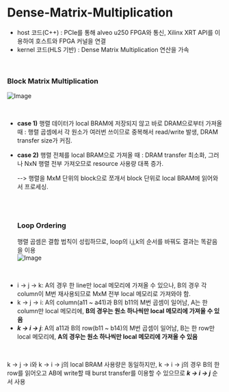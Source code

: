 # Dense-Matrix-Multiplication
+ host 코드(C++) : PCIe를 통해 alveo u250 FPGA와 통신, Xilinx XRT API를 이용하여 호스트와 FPGA 커널을 연결
+ kernel 코드(HLS 기반) : Dense Matrix Multiplication 연산을 가속

<br/>

### Block Matrix Multiplication
![Image](https://github.com/user-attachments/assets/06b9a9ad-59d6-4b16-b4ef-f5517e584b44)

<br/>

+ **case 1)**    행렬 데이터가 local BRAM에 저장되지 않고 바로 DRAM으로부터 가져올 때 : 행렬 곱셈에서 각 원소가 여러번 쓰이므로 중복해서 read/write 발생, DRAM transfer size가 커짐. <br/>
+ **case 2)**    행렬 전체를 local BRAM으로 가져올 때 : DRAM transfer 최소화, 그러나 NxN 행렬 전부 가져오므로 resource 사용량 대폭 증가. <br/>

   -->  행렬을 MxM 단위의 block으로 쪼개서 block 단위로 local BRAM에 읽어와서 프로세싱.

  <br/><br/>
  ### Loop Ordering
  행렬 곱셈은 결합 법칙이 성립하므로, loop의 i,j,k의 순서를 바꿔도 결과는 똑같음을 이용
  </br>
![Image](https://github.com/user-attachments/assets/9b8c9656-5bde-4c42-8b7b-52b46de19787)

<br/>

+ i -> j -> k: A의 경우 한 line만 local 메모리에 가져올 수 있으나, B의 경우 각 column이 M번 재사용되므로 MxM 전부 local 메모리로 가져와야 함.
+ k -> j -> i: A의 column(a11 ~ a41)과 B의 b11의 M번 곱셈이 일어남, A는 한 column만 local 메모리에, **B의 경우는 원소 하나씩만 local 메모리에 가져올 수 있음**
+ ***k -> i -> j***: A의 a11과 B의 row(b11 ~ b14)의 M번 곱셈이 일어남, B는 한 row만 local 메모리에, **A의 경우는 원소 하나씩만 local 메모리에 가져올 수 있음**

</br>

k -> j -> i와 k -> i -> j의 local BRAM 사용량은 동일하지만, k -> i -> j의 경우 B의 한 row를 읽어오고 AB에 write할 때 burst transfer를 이용할 수 있으므로 ***k -> i -> j*** 순서 사용
